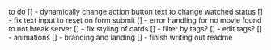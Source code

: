 to do 
[] - dynamically change action button text to change watched status
[] - fix text input to reset on form submit 
[] - error handling for no movie found to not break server 
[] - fix styling of cards 
[] - filter by tags?
[] - edit tags?
[] - animations 
[] - branding and landing 
[] - finish writing out readme 